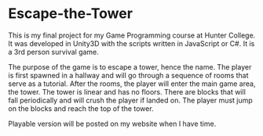 # Escape-the-Tower

This is my final project for my Game Programming course at Hunter College. It was developed in Unity3D with the scripts written in JavaScript or C#. It is a 3rd person survival game.

The purpose of the game is to escape a tower, hence the name. The player is first spawned in a hallway and will go through a sequence of rooms that serve as a tutorial. After the rooms, the player will enter the main game area, the tower. The tower is linear and has no floors. There are blocks that will fall periodically and will crush the player if landed on. The player must jump on the blocks and reach the top of the tower.


Playable version will be posted on my website when I have time.

